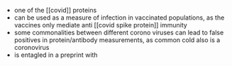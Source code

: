 - one of the [[covid]] proteins
- can be used as a measure of infection in vaccinated populations, as the vaccines only mediate anti [[covid spike protein]] immunity
- some commonalities between different corono viruses can lead to false positives in protein/antibody measurements, as common cold also is a coronovirus
- is entagled in a preprint with 
